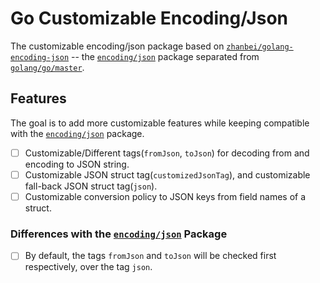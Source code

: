 # Go Customizable Encoding/Json

<!-- > 2018-04-08T19:54:12+0800 -->

The customizable encoding/json package based on [`zhanbei/golang-encoding-json`][project-upstream] -- the [`encoding/json`][package-encoding-json] package separated from [`golang/go/master`][github-golang-go].

## Features

The goal is to add more customizable features while keeping compatible with the [`encoding/json`][package-encoding-json] package.

- [ ] Customizable/Different tags(`fromJson`, `toJson`) for decoding from and encoding to JSON string.
- [ ] Customizable JSON struct tag(`customizedJsonTag`), and customizable fall-back JSON struct tag(`json`).
- [ ] Customizable conversion policy to JSON keys from field names of a struct.

### Differences with the [`encoding/json`][package-encoding-json] Package

- [ ] By default, the tags `fromJson` and `toJson` will be checked first respectively, over the tag `json`.


[github-golang-go]: https://github.com/golang/go "Go Source Code"
[package-encoding-json]: https://github.com/golang/go/tree/master/src/encoding/json "Go Package `encoding/json`"
[project-upstream]: https://github.com/zhanbei/golang-encoding-json "Project Upstream: Separated `encoding/json` Package"
